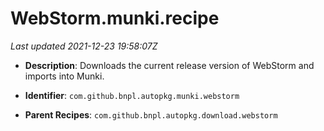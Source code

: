 # WebStorm.munki.recipe

_Last updated 2021-12-23 19:58:07Z_

- **Description**: Downloads the current release version of WebStorm and imports into Munki.

- **Identifier**: `com.github.bnpl.autopkg.munki.webstorm`

- **Parent Recipes**: `com.github.bnpl.autopkg.download.webstorm`